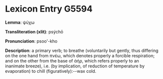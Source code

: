 # Lexicon Entry G5594

**Lemma**: ψύχω

**Transliteration (xlit)**: psýchō

**Pronunciation**: psoo'-kho

**Description**:
a primary verb; to breathe (voluntarily but gently, thus differing on the one hand from πνέω, which denotes properly a forcible respiration; and on the other from the base of ἀήρ, which refers properly to an inanimate breeze), i.e. (by implication, of reduction of temperature by  evaporation) to chill (figuratively):--wax cold.
